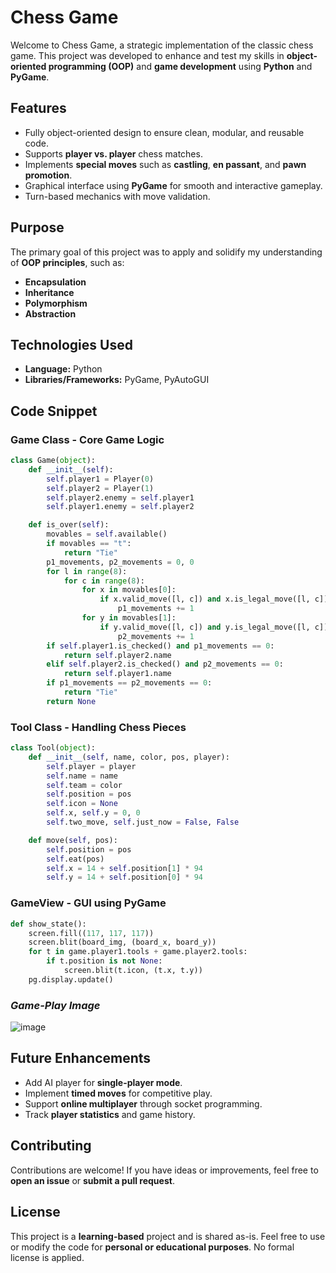 # **Chess Game**
Welcome to Chess Game, a strategic implementation of the classic chess game. This project was developed to enhance and test my skills in **object-oriented programming (OOP)** and **game development** using **Python** and **PyGame**.

## **Features**
- Fully object-oriented design to ensure clean, modular, and reusable code.
- Supports **player vs. player** chess matches.
- Implements **special moves** such as **castling**, **en passant**, and **pawn promotion**.
- Graphical interface using **PyGame** for smooth and interactive gameplay.
- Turn-based mechanics with move validation.

## **Purpose**
The primary goal of this project was to apply and solidify my understanding of **OOP principles**, such as:

- **Encapsulation**
- **Inheritance**
- **Polymorphism**
- **Abstraction**

## **Technologies Used**
- **Language:** Python  
- **Libraries/Frameworks:** PyGame, PyAutoGUI  

## **Code Snippet**
### **Game Class - Core Game Logic**
```python
class Game(object):
    def __init__(self):
        self.player1 = Player(0)
        self.player2 = Player(1)
        self.player2.enemy = self.player1
        self.player1.enemy = self.player2

    def is_over(self):
        movables = self.available()
        if movables == "t":
            return "Tie"
        p1_movements, p2_movements = 0, 0
        for l in range(8):
            for c in range(8):
                for x in movables[0]:
                    if x.valid_move([l, c]) and x.is_legal_move([l, c]):
                        p1_movements += 1
                for y in movables[1]:
                    if y.valid_move([l, c]) and y.is_legal_move([l, c]):
                        p2_movements += 1
        if self.player1.is_checked() and p1_movements == 0:
            return self.player2.name
        elif self.player2.is_checked() and p2_movements == 0:
            return self.player1.name
        if p1_movements == p2_movements == 0:
            return "Tie"
        return None
```

### **Tool Class - Handling Chess Pieces**
```python
class Tool(object):
    def __init__(self, name, color, pos, player):
        self.player = player
        self.name = name
        self.team = color
        self.position = pos
        self.icon = None
        self.x, self.y = 0, 0
        self.two_move, self.just_now = False, False

    def move(self, pos):
        self.position = pos
        self.eat(pos)
        self.x = 14 + self.position[1] * 94
        self.y = 14 + self.position[0] * 94
```

### **GameView - GUI using PyGame**
```python
def show_state():
    screen.fill((117, 117, 117))
    screen.blit(board_img, (board_x, board_y))
    for t in game.player1.tools + game.player2.tools:
        if t.position is not None:
            screen.blit(t.icon, (t.x, t.y))
    pg.display.update()
```
### ***Game-Play Image***
![image](https://github.com/user-attachments/assets/760604ad-0573-460e-9392-dfa1621b68c9)


## **Future Enhancements**
- Add AI player for **single-player mode**.
- Implement **timed moves** for competitive play.
- Support **online multiplayer** through socket programming.
- Track **player statistics** and game history.

## **Contributing**
Contributions are welcome! If you have ideas or improvements, feel free to **open an issue** or **submit a pull request**.

## **License**
This project is a **learning-based** project and is shared as-is. Feel free to use or modify the code for **personal or educational purposes**. No formal license is applied.

